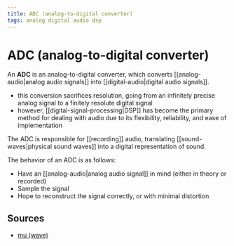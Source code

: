 ```yaml
---
title: ADC (analog-to-digital converter)
tags: analog digital audio dsp
---
```


# ADC (analog-to-digital converter)

An **ADC** is an analog-to-digital converter, which converts [[analog-audio|analog audio signals]] into [[digital-audio|digital audio signals]].

- this conversion sacrifices resolution, going from an infinitely precise analog signal to a finitely resolute digital signal
- however, [[digital-signal-processing|DSP]] has become the primary method for dealing with audio due to its flexibility, reliability, and ease of implementation

The ADC is responsible for [[recording]] audio, translating [[sound-waves|physical sound waves]] into a digital representation of sound.

The behavior of an ADC is as follows:

- Have an [[analog-audio|analog audio signal]] in mind (either in theory or recorded)
- Sample the signal
- Hope to reconstruct the signal correctly, or with minimal distortion

## Sources

- [mu (wave)](https://mu.krj.st/wave/)
